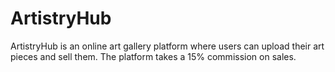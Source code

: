 # ArtistryHub
ArtistryHub is an online art gallery platform where users can upload their art pieces and sell them. The platform takes a 15% commission on sales.
